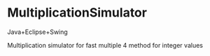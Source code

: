 # MultiplicationSimulator
Java+Eclipse+Swing

Multiplication simulator for fast multiple 4 method for integer values
